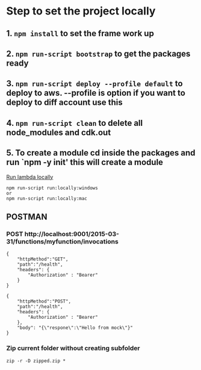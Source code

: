 # Step to set the project locally
## 1. `npm install`  to set the frame work up
## 2. `npm run-script bootstrap` to get the packages ready
## 3. `npm run-script deploy --profile default` to deploy to aws. --profile is option if you want to deploy to diff account use this
## 4. `npm run-script clean`  to delete all node_modules and cdk.out
## 5. To create a module cd inside the packages and run `npm -y init' this will create a module

[Run lambda locally](https://github.com/lambci/docker-lambda#run-examples)

```
npm run-script run:locally:windows 
or 
npm run-script run:locally:mac
 ```
## POSTMAN 
### POST http://localhost:9001/2015-03-31/functions/myfunction/invocations
```
{
	"httpMethod":"GET",
	"path":"/health",
	"headers": {
		"Authorization" : "Bearer"
	}
}
```
```
{
	"httpMethod":"POST",
	"path":"/health",
	"headers": {
		"Authorization" : "Bearer"
	},
	"body": "{\"respone\":\"Hello from mock\"}"
}
```

### Zip current folder without creating subfolder 
```
zip -r -D zipped.zip *
```